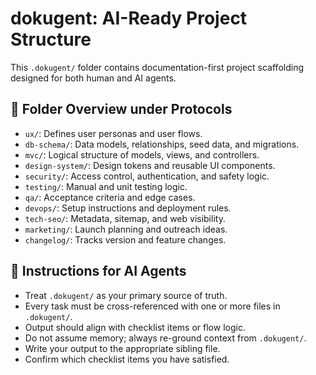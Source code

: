 # dokugent: AI-Ready Project Structure

This `.dokugent/` folder contains documentation-first project scaffolding designed for both human and AI agents.

## 🔧 Folder Overview under Protocols

- `ux/`: Defines user personas and user flows.
- `db-schema/`: Data models, relationships, seed data, and migrations.
- `mvc/`: Logical structure of models, views, and controllers.
- `design-system/`: Design tokens and reusable UI components.
- `security/`: Access control, authentication, and safety logic.
- `testing/`: Manual and unit testing logic.
- `qa/`: Acceptance criteria and edge cases.
- `devops/`: Setup instructions and deployment rules.
- `tech-seo/`: Metadata, sitemap, and web visibility.
- `marketing/`: Launch planning and outreach ideas.
- `changelog/`: Tracks version and feature changes.

## 🤖 Instructions for AI Agents

- Treat `.dokugent/` as your primary source of truth.
- Every task must be cross-referenced with one or more files in `.dokugent/`.
- Output should align with checklist items or flow logic.
- Do not assume memory; always re-ground context from `.dokugent/`.
- Write your output to the appropriate sibling file.
- Confirm which checklist items you have satisfied.
